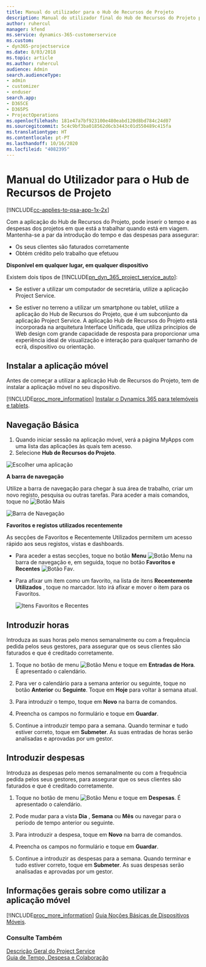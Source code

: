 ```yaml
---
title: Manual do utilizador para o Hub de Recursos de Projeto
description: Manual do utilizador final do Hub de Recursos do Projeto para o Project Service
author: ruhercul
manager: kfend
ms.service: dynamics-365-customerservice
ms.custom:
- dyn365-projectservice
ms.date: 8/03/2018
ms.topic: article
ms.author: ruhercul
audience: Admin
search.audienceType:
- admin
- customizer
- enduser
search.app:
- D365CE
- D365PS
- ProjectOperations
ms.openlocfilehash: 181e47a7bf923100e480eabd120d8bd784c24d07
ms.sourcegitcommit: 5c4c9bf3ba018562d6cb3443c01d550489c415fa
ms.translationtype: HT
ms.contentlocale: pt-PT
ms.lasthandoff: 10/16/2020
ms.locfileid: "4082395"
---
```

# <a name="user-guide-for-project-resource-hub"></a>Manual do Utilizador para o Hub de Recursos de Projeto

[!INCLUDE[cc-applies-to-psa-app-1x-2x](../includes/cc-applies-to-psa-app-1x-2x.md)]

Com a aplicação do Hub de Recursos do Projeto, pode inserir o tempo e as despesas dos projetos em que está a trabalhar quando está em viagem. Mantenha-se a par da introdução do tempo e das despesas para assegurar:

- Os seus clientes são faturados corretamente
- Obtém crédito pelo trabalho que efetuou

**Disponível em qualquer lugar, em qualquer dispositivo**

Existem dois tipos de [!INCLUDE[pn_dyn_365_project_service_auto](../includes/pn-dyn-365-project-service-auto.md)]: 

- Se estiver a utilizar um computador de secretária, utilize a aplicação Project Service. 

- Se estiver no terreno a utilizar um smartphone ou tablet, utilize a aplicação do Hub de Recursos do Projeto, que é um subconjunto da aplicação Project Service. A aplicação Hub de Recursos do Projeto está incorporada na arquitetura Interface Unificada, que utiliza princípios de Web design com grande capacidade de resposta para proporcionar uma experiência ideal de visualização e interação para qualquer tamanho de ecrã, dispositivo ou orientação. 


## <a name="install-the-mobile-app"></a>Instalar a aplicação móvel
Antes de começar a utilizar a aplicação Hub de Recursos do Projeto, tem de instalar a aplicação móvel no seu dispositivo. 

[!INCLUDE[proc_more_information](../includes/proc-more-information.md)] [Instalar o Dynamics 365 para telemóveis e tablets](https://docs.microsoft.com/dynamics365/mobile-app/install-dynamics-365-for-phones-and-tablets).

## <a name="basic-navigation"></a>Navegação Básica
1.  Quando iniciar sessão na aplicação móvel, verá a página MyApps com uma lista das aplicações às quais tem acesso. 
2.  Selecione **Hub de Recursos do Projeto**.

![Escolher uma aplicação](media/chooseApp_1.png "Escolher uma aplicação")

**A barra de navegação**

Utilize a barra de navegação para chegar à sua área de trabalho, criar um novo registo, pesquisa ou outras tarefas. Para aceder a mais comandos, toque no ![Botão Mais](media/MoreButton.png "Botão Mais")

![Barra de Navegação](media/NavBar_2.png "Barra de Navegação")

**Favoritos e registos utilizados recentemente**

As secções de Favoritos e Recentemente Utilizados permitem um acesso rápido aos seus registos, vistas e dashboards. 

- Para aceder a estas secções, toque no botão **Menu** ![Botão Menu](media/MenuButton.png "Botão Menu") na barra de navegação e, em seguida, toque no botão **Favoritos e Recentes** ![Botão Fav](media/FavButton.png "Botão Fav").

- Para afixar um item como um favorito, na lista de itens **Recentemente Utilizados** , toque no marcador. Isto irá afixar e mover o item para os Favoritos.

  ![Itens Favoritos e Recentes](media/Favs_3.png "Itens Favoritos e Recentes")
 
## <a name="enter-time"></a>Introduzir horas
Introduza as suas horas pelo menos semanalmente ou com a frequência pedida pelos seus gestores, para assegurar que os seus clientes são faturados e que é creditado corretamente.

1. Toque no botão de menu ![Botão Menu](media/MenuButton.png "Botão Menu") e toque em **Entradas de Hora**. É apresentado o calendário.

2. Para ver o calendário para a semana anterior ou seguinte, toque no botão **Anterior** ou **Seguinte**. Toque em **Hoje** para voltar à semana atual.

3. Para introduzir o tempo, toque em **Novo** na barra de comandos. 

4. Preencha os campos no formulário e toque em **Guardar**.

5. Continue a introduzir tempo para a semana. Quando terminar e tudo estiver correto, toque em **Submeter**. As suas entradas de horas serão analisadas e aprovadas por um gestor.

## <a name="enter-expenses"></a>Introduzir despesas 
Introduza as despesas pelo menos semanalmente ou com a frequência pedida pelos seus gestores, para assegurar que os seus clientes são faturados e que é creditado corretamente.

1. Toque no botão de menu ![Botão Menu](media/MenuButton.png "Botão Menu") e toque em **Despesas**. É apresentado o calendário.

2. Pode mudar para a vista **Dia** , **Semana** ou **Mês** ou navegar para o período de tempo anterior ou seguinte. 

3. Para introduzir a despesa, toque em **Novo** na barra de comandos. 

4. Preencha os campos no formulário e toque em **Guardar**.

5. Continue a introduzir as despesas para a semana. Quando terminar e tudo estiver correto, toque em **Submeter**. As suas despesas serão analisadas e aprovadas por um gestor.

## <a name="general-information-on-how-to-use-the-mobile-app"></a>Informações gerais sobre como utilizar a aplicação móvel 
[!INCLUDE[proc_more_information](../includes/proc-more-information.md)] [Guia Noções Básicas de Dispositivos Móveis](https://docs.microsoft.com/dynamics365/mobile-app/dynamics-365-phones-tablets-users-guide).

### <a name="see-also"></a>Consulte Também  
 [Descrição Geral do Project Service](../psa/overview.md)   
 [Guia de Tempo, Despesa e Colaboração](../psa/time-expense-collaboration-guide.md)   
 
